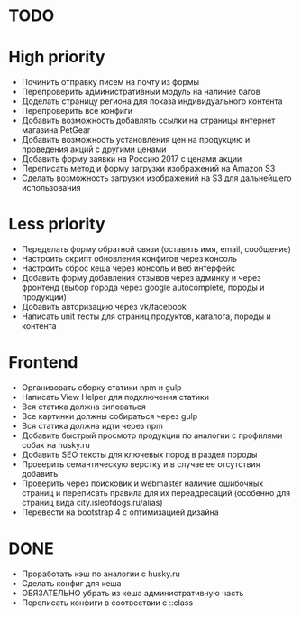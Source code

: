 TODO
=======================
High priority
=
- Починить отправку писем на почту из формы
- Перепроверить административный модуль на наличие багов
- Доделать страницу региона для показа индивидуального контента
- Перепроверить все конфиги
- Добавить возможность добавлять ссылки на страницы интернет магазина PetGear
- Добавить возможность установления цен на продукцию и проведения акций с другими ценами
- Добавить форму заявки на Россию 2017 с ценами акции
- Переписать метод и форму загрузки изображений на Amazon S3
- Сделать возможность загрузки изображений на S3 для дальнейшего использования

Less priority
=
- Переделать форму обратной связи (оставить имя, email, сообщение)
- Настроить скрипт обновления конфигов через консоль
- Настроить сброс кеша через консоль и веб интерфейс
- Добавить форму добавления отзывов через админку и через фронтенд (выбор города через google autocomplete, породы и продукции)
- Добавить авторизацию через vk/facebook
- Написать unit тесты для страниц продуктов, каталога, породы и контента


Frontend
=
- Организовать сборку статики npm и gulp
- Написать View Helper для подключения статики
- Вся статика должна зиповаться
- Все картинки должны собираться через gulp
- Вся статика должна идти через npm
- Добавить быстрый просмотр продукции по аналогии с профилями собак на husky.ru
- Добавить SEO тексты для ключевых пород в раздел породы
- Проверить семантическую верстку и в случае ее отсутствия добавить
- Проверить через поисковик и webmaster наличие ошибочных страниц и переписать правила для их переадресаций (особенно для страниц вида city.isleofdogs.ru/alias)
- Перевести на bootstrap 4 с оптимизацией дизайна


DONE
=======================
- Проработать кэш по аналогии с husky.ru
- Сделать конфиг для кеша
- ОБЯЗАТЕЛЬНО убрать из кеша административную часть
- Переписать конфиги в соотвествии с ::class